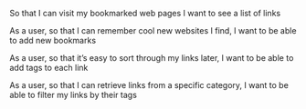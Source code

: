 So that I can visit my bookmarked web pages
I want to see a list of links

As a user, so that I can remember cool new websites I find,
I want to be able to add new bookmarks

As a user, so that it’s easy to sort through my links later,
I want to be able to add tags to each link

As a user, so that I can retrieve links from a specific category,
I want to be able to filter my links by their tags
